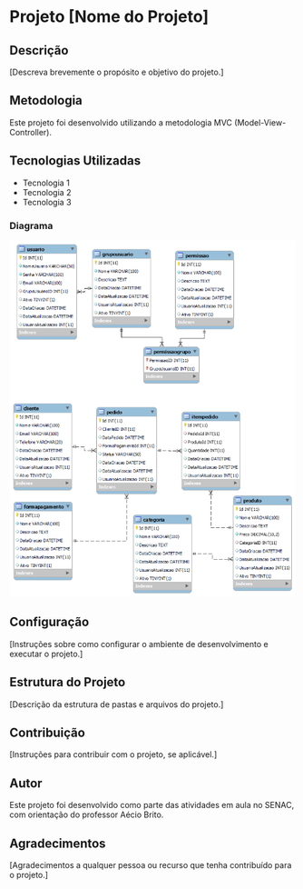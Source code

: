 # Projeto [Nome do Projeto]

## Descrição
[Descreva brevemente o propósito e objetivo do projeto.]

## Metodologia
Este projeto foi desenvolvido utilizando a metodologia MVC (Model-View-Controller).

## Tecnologias Utilizadas
- Tecnologia 1
- Tecnologia 2
- Tecnologia 3

### Diagrama
![image](/banco_de_dados/diagrama_bd.png)

## Configuração
[Instruções sobre como configurar o ambiente de desenvolvimento e executar o projeto.]

## Estrutura do Projeto
[Descrição da estrutura de pastas e arquivos do projeto.]

## Contribuição
[Instruções para contribuir com o projeto, se aplicável.]

## Autor
Este projeto foi desenvolvido como parte das atividades em aula no SENAC, com orientação do professor Aécio Brito.

## Agradecimentos
[Agradecimentos a qualquer pessoa ou recurso que tenha contribuído para o projeto.]
